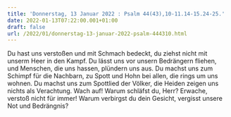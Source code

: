 ```yaml
---
title: 'Donnerstag, 13 Januar 2022 : Psalm 44(43),10-11.14-15.24-25.'
date: 2022-01-13T07:22:00.001+01:00
draft: false
url: /2022/01/donnerstag-13-januar-2022-psalm-444310.html
---
```


Du hast uns verstoßen und mit Schmach bedeckt, du ziehst nicht mit unserm Heer in den Kampf. Du lässt uns vor unsern Bedrängern fliehen, und Menschen, die uns hassen, plündern uns aus. Du machst uns zum Schimpf für die Nachbarn, zu Spott und Hohn bei allen, die rings um uns wohnen. Du machst uns zum Spottlied der Völker, die Heiden zeigen uns nichts als Verachtung. Wach auf! Warum schläfst du, Herr? Erwache, verstoß nicht für immer! Warum verbirgst du dein Gesicht, vergisst unsere Not und Bedrängnis?